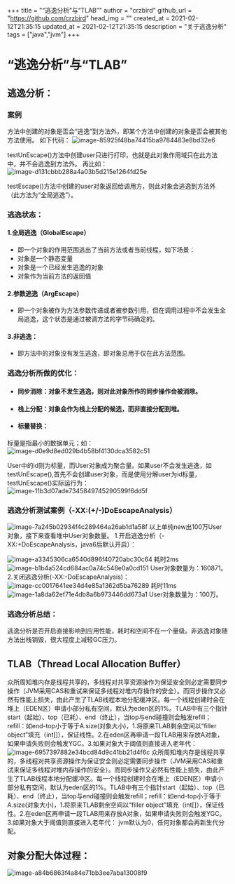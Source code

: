 +++
title = "“逃逸分析”与“TLAB”"
author = "crzbird"
github_url = "https://github.com/crzbird"
head_img = ""
created_at = 2021-02-12T21:35:15
updated_at = 2021-02-12T21:35:15
description = "关于逃逸分析"
tags = ["java","jvm"]
+++
# “逃逸分析”与“TLAB”
## 逃逸分析：
### 案例
方法中创建的对象是否会“逃逸”到方法外，即某个方法中创建的对象是否会被其他方法使用。
如下代码：
![image-85925f48ba74415ba9784483e8bd32e6](https://user-images.githubusercontent.com/40804675/174811009-ce8f74df-224c-4cd6-9f1c-d7d9607b707e.png)

testUnEscape()方法中创建user只进行打印，也就是此对象作用域只在此方法中，并不会逃逸到方法外。
再比如：
![image-d131cbbb288a4a03b5d215e1264fd25e](https://user-images.githubusercontent.com/40804675/174811082-3fc16494-cba3-43a2-9daf-0d52936c9994.png)


testEscape()方法中创建的user对象返回给调用方，则此对象会逃逸到方法外（此方法为“全局逃逸”）。
### 逃逸状态：
#### 1.全局逃逸（GlobalEscape）
- 即一个对象的作用范围逃出了当前方法或者当前线程，如下场景：
- 对象是一个静态变量
- 对象是一个已经发生逃逸的对象
- 对象作为当前方法的返回值
#### 2.参数逃逸（ArgEscape）
- 即一个对象被作为方法参数传递或者被参数引用，但在调用过程中不会发生全局逃逸，这个状态是通过被调方法的字节码确定的。
#### 3.非逃逸：
- 即方法中的对象没有发生逃逸，即对象总用于仅在此方法范围。
### 逃逸分析所做的优化：
- #### 同步消除：对象不发生逃逸，则对此对象所作的同步操作会被消除。
- #### 栈上分配：对象会作为栈上分配的候选，而非直接分配到堆。
- #### 标量替换：
标量是指最小的数据单元；如：
![image-d0e9d8ed029b4b58bf4130dca3582c51](https://user-images.githubusercontent.com/40804675/174811134-04e447e4-2342-4ebf-9a02-e178fe2608eb.png)

User中的id则为标量，而User对象成为聚合量。如果user不会发生逃逸，如testUnEscape(),首先不会创建user对象，而是使用分解user为id标量，testUnEscape()实际运行为：
![image-11b3d07ade7345849745290599f6dd5f](https://user-images.githubusercontent.com/40804675/174811190-3348f072-3929-4de2-8096-be9409d74bff.png)
### 逃逸分析测试案例（-XX:(+/-)DoEscapeAnalysis）
![image-7a245b02934f4c289464a26ab1d1a58f](https://user-images.githubusercontent.com/40804675/174811238-54dc20af-08ae-4e87-9fe3-7e60a8d3ab37.png)
以上单纯new出100万User对象，接下来查看堆中User对象数量。
1.开启逃逸分析（-XX:+DoEscapeAnalysis，java6后默认开启）：

![image-a3345306ca6540d896f40720abc30c64](https://user-images.githubusercontent.com/40804675/174811278-d8b20770-09ec-4a85-9deb-c5c02bba3528.png)
耗时2ms
![image-b1b4a524cd684ac0a74c548e0a0cd151](https://user-images.githubusercontent.com/40804675/174811349-6861a91a-b4a6-44be-955b-63ef4c9b7e3e.png)
User对象数量为：160871。
2.关闭逃逸分析(-XX:-DoEscapeAnalysis)：
![image-cc0017641ee34d4e85a1362d5ba76289](https://user-images.githubusercontent.com/40804675/174811380-70e19968-6e5d-40a4-bed7-a88132eed8bb.png)
耗时11ms
![image-1a8da62ef71e4db8a6b973446dd673a1](https://user-images.githubusercontent.com/40804675/174811413-686f6d2c-1904-4d46-a80f-cbbcf6edb9b4.png)
User对象数量为：100万。
### 逃逸分析总结：
逃逸分析是否开启直接影响到应用性能，耗时和空间不在一个量级。非逃逸对象随方法出栈销毁，很大程度上减轻GC压力。
## TLAB（Thread Local Allocation Buffer）
众所周知堆内存是线程共享的，多线程对共享资源操作为保证安全则必定需要同步操作（JVM采用CAS和重试来保证多线程对堆内存操作的安全）。而同步操作又必然有性能上损失，由此产生了TLAB线程本地分配缓冲区。每一个线程创建时会在堆上（EDEN区）申请小部分私有空间，默认为eden区的1%。TLAB中有三个指针start（起始）、top（已耗）、end（终止），当top与end碰撞则会触发refill；refill：如end-top小于等于A.size(对象大小)，1.将原来TLAB剩余空间以“filler object”填充（int[]），保证线性。2.在eden区再申请一段TLAB用来存放A对象，如果申请失败则会触发YGC。3.如果对象大于阈值则直接进入老年代：
![image-6957397882e34bcd84d9c41bb21d4f6c](https://user-images.githubusercontent.com/40804675/174811488-bdfa0d0d-51d4-4f59-8055-057aabaa0216.png)
众所周知堆内存是线程共享的，多线程对共享资源操作为保证安全则必定需要同步操作（JVM采用CAS和重试来保证多线程对堆内存操作的安全）。而同步操作又必然有性能上损失，由此产生了TLAB线程本地分配缓冲区。每一个线程创建时会在堆上（EDEN区）申请小部分私有空间，默认为eden区的1%。TLAB中有三个指针start（起始）、top（已耗）、end（终止），当top与end碰撞则会触发refill；refill：如end-top小于等于A.size(对象大小)，1.将原来TLAB剩余空间以“filler object”填充（int[]），保证线性。2.在eden区再申请一段TLAB用来存放A对象，如果申请失败则会触发YGC。3.如果对象大于阈值则直接进入老年代：
jvm默认为0，任何对象都会再新生代分配。
## 对象分配大体过程：
![image-a84b6863f4a84e71bb3ee7aba13008f9](https://user-images.githubusercontent.com/40804675/174811540-f224ae0b-8ed4-44af-b1bb-7eb5f5d10d4f.png)

